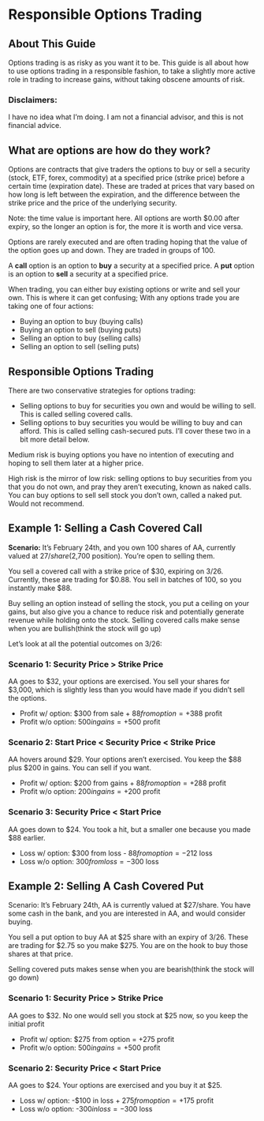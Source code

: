 # Responsible Options Trading

## About This Guide
Options trading is as risky as you want it to be. This guide is all about how to use options trading in a responsible fashion, to take a slightly more active role in trading to increase gains, without taking obscene amounts of risk.

### Disclaimers: 
I have no idea what I’m doing. I am not a financial advisor, and this is not financial advice.  

## What are options are how do they work? 
Options are contracts that give traders the options to buy or sell a security (stock, ETF, forex, commodity) at a specified price (strike price) before a certain time (expiration date). These are traded at prices that vary based on how long is left between the expiration, and the difference between the strike price and the price of the underlying security. 

Note: the time value is important here. All options are worth $0.00 after expiry, so the longer an option is for, the more it is worth and vice versa.

Options are rarely executed and are often trading hoping that the value of the option goes up and down. They are traded in groups of 100. 

A **call** option is an option to **buy** a security at a specified price.
A **put** option is an option to **sell** a security at a specified price. 

When trading, you can either buy existing options or write and sell your own. This is where it can get confusing; With any options trade you are taking one of four actions: 

- Buying an option to buy (buying calls)
- Buying an option to sell (buying puts)
- Selling an option to buy (selling calls)
- Selling an option to sell (selling puts) 

## Responsible Options Trading
There are two conservative strategies for options trading: 

- Selling options to buy for securities you own and would be willing to sell. This is called selling covered calls.
- Selling options to buy securities you would be willing to buy and can afford. This is called selling cash-secured puts. 
I’ll cover these two in a bit more detail below.


Medium risk is buying options you have no intention of executing and hoping to sell them later at a higher price.

High risk is the mirror of low risk: selling options to buy securities from you that you do not own, and pray they aren’t executing, known as naked calls. You can buy options to sell sell stock you don’t own, called a naked put. Would not recommend. 

## Example 1: Selling a Cash Covered Call
**Scenario:** It’s February 24th, and you own 100 shares of AA, currently valued at $27/share ($2,700 position). You’re open to selling them. 

You sell a covered call with a strike price of $30, expiring on 3/26. Currently, these are trading for $0.88. You sell in batches of 100, so you instantly make $88. 

Buy selling an option instead of selling the stock, you put a ceiling on your gains, but also give you a chance to reduce risk and potentially generate revenue while holding onto the stock. Selling covered calls make sense when you are bullish(think the stock will go up)

Let’s look at all the potential outcomes on 3/26:


### Scenario 1: Security Price > Strike Price
AA goes to $32, your options are exercised. You sell your shares for $3,000, which is slightly less than you would have made if you didn’t sell the options. 
- Profit w/ option: $300 from sale + $88 from option = +$388 profit
- Profit w/o option: $500 in gains = +$500 profit

### Scenario 2: Start Price < Security Price < Strike Price
AA hovers around $29. Your options aren’t exercised. You keep the $88 plus $200 in gains. You can sell if you want. 
- Profit w/ option: $200 from gains + $88 from option = +$288 profit
- Profit w/o option: $200 in gains = +$200 profit 

### Scenario 3: Security Price < Start Price
AA goes down to $24. You took a hit, but a smaller one because you made $88 earlier. 
- Loss w/ option: $300 from loss - $88 from option = -$212 loss
- Loss w/o option: $300 from loss = -$300 loss


## Example 2: Selling A Cash Covered Put
Scenario: It’s February 24th, AA is currently valued at $27/share. You have some cash in the bank, and you are interested in AA, and would consider buying. 

You sell a put option to buy AA at $25 share with an expiry of 3/26. These are trading for $2.75 so you make  $275. You are on the hook to buy those shares at that price.

Selling covered puts makes sense when you are bearish(think the stock will go down) 


### Scenario 1: Security Price > Strike Price
AA goes to $32. No one would sell you stock at $25 now, so you keep the initial profit
- Profit w/ option: $275 from option = +275 profit
- Profit w/o option: $500 in gains = +$500 profit

### Scenario 2: Security Price < Start Price
AA goes to $24. Your options are exercised and you buy it at $25. 
- Loss w/ option: -$100 in loss + $275 from option = +$175 profit
- Loss w/o option: -$300 in loss = -$300 loss

